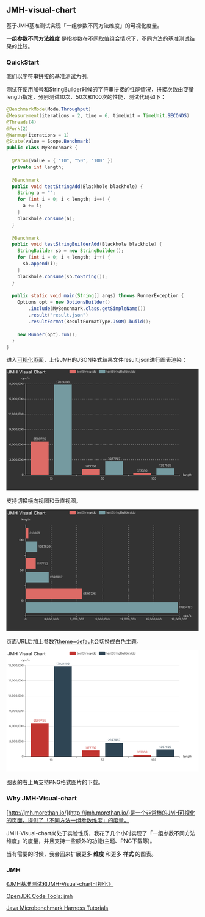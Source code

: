 ## JMH-visual-chart
基于JMH基准测试实现「一组参数不同方法维度」的可视化度量。

**一组参数不同方法维度** 是指参数在不同取值组合情况下，不同方法的基准测试结果的比较。

### QuickStart
我们以字符串拼接的基准测试为例。

测试在使用加号和StringBuilder时候的字符串拼接的性能情况，拼接次数由变量length指定，分别测试10次、50次和100次的性能，测试代码如下：
```java
@BenchmarkMode(Mode.Throughput)
@Measurement(iterations = 2, time = 6, timeUnit = TimeUnit.SECONDS)
@Threads(4)
@Fork(2)
@Warmup(iterations = 1)
@State(value = Scope.Benchmark)
public class MyBenchmark {

  @Param(value = { "10", "50", "100" })
  private int length;

  @Benchmark
  public void testStringAdd(Blackhole blackhole) {
    String a = "";
    for (int i = 0; i < length; i++) {
      a += i;
    }
    blackhole.consume(a);
  }

  @Benchmark
  public void testStringBuilderAdd(Blackhole blackhole) {
    StringBuilder sb = new StringBuilder();
    for (int i = 0; i < length; i++) {
      sb.append(i);
    }
    blackhole.consume(sb.toString());
  }

  public static void main(String[] args) throws RunnerException {
    Options opt = new OptionsBuilder()
        .include(MyBenchmark.class.getSimpleName())
        .result("result.json")
        .resultFormat(ResultFormatType.JSON).build();

    new Runner(opt).run();
  }
}
```
进入[可视化页面](http://deepoove.com/jmh-visual-chart/)，上传JMH的JSON格式结果文件result.json进行图表渲染：

![](./JMH-Horizontal.png)

支持切换横向视图和垂直视图。

![](./JMH-Vertical.png)

页面URL后加上参数[?theme=default](http://deepoove.com/jmh-visual-chart/?theme=default)会切换成白色主题。

![](./JMH-theme.png)

图表的右上角支持PNG格式图片的下载。

### Why JMH-Visual-chart
[http://jmh.morethan.io/](http://jmh.morethan.io/)是一个非常棒的JMH可视化的页面，提供了「不同方法一组参数维度」的度量。

JMH-Visual-chart尚处于实验性质，我花了几个小时实现了「一组参数不同方法维度」的度量，并且支持一些额外的功能(主题、PNG下载等)。

当有需要的时候，我会回来扩展更多 **维度** 和更多 **样式** 的图表。

### JMH
[《JMH基准测试和JMH-Visual-chart可视化》](https://github.com/Sayi/sayi.github.com/issues/68)

[OpenJDK Code Tools: jmh](http://openjdk.java.net/projects/code-tools/jmh/)

[Java Microbenchmark Harness Tutorials](http://tutorials.jenkov.com/java-performance/jmh.html)


